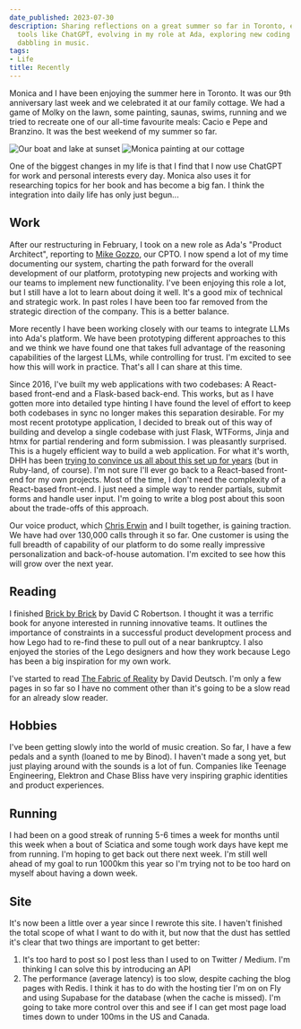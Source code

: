 ```yaml
---
date_published: 2023-07-30
description: Sharing reflections on a great summer so far in Toronto, embracing AI
  tools like ChatGPT, evolving in my role at Ada, exploring new coding practices and
  dabbling in music.
tags:
- Life
title: Recently
---
```


Monica and I have been enjoying the summer here in Toronto. It was our 9th anniversary last week and we celebrated it at our family cottage. We had a game of Molky on the lawn, some painting, saunas, swims, running and we tried to recreate one of our all-time favourite meals: Cacio e Pepe and Branzino. It was the best weekend of my summer so far.

<img src="https://guzchhprwtwnbpvtcnhj.supabase.co/storage/v1/object/public/web-images/cottage%20lake.jpeg" style="max-width: 240px" title="Our boat and lake at sunset"/>
<img src="https://guzchhprwtwnbpvtcnhj.supabase.co/storage/v1/object/public/web-images/monica%20painting.jpeg" style="max-width: 240px" title="Monica painting at our cottage"/>

One of the biggest changes in my life is that I find that I now use ChatGPT for work and personal interests every day. Monica also uses it for researching topics for her book and has become a big fan. I think the integration into daily life has only just begun...

## Work

After our restructuring in February, I took on a new role as Ada's "Product Architect", reporting to [Mike Gozzo](https://twitter.com/gozmike), our CPTO. I now spend a lot of my time documenting our system, charting the path forward for the overall development of our platform, prototyping new projects and working with our teams to implement new functionality. I've been enjoying this role a lot, but I still have a lot to learn about doing it well. It's a good mix of technical and strategic work. In past roles I have been too far removed from the strategic direction of the company. This is a better balance.

More recently I have been working closely with our teams to integrate LLMs into Ada's platform. We have been prototyping different approaches to this and we think we have found one that takes full advantage of the reasoning capabilities of the largest LLMs, while controlling for trust. I'm excited to see how this will work in practice. That's all I can share at this time.

Since 2016, I've built my web applications with two codebases: A React-based front-end and a Flask-based back-end. This works, but as I have gotten more into detailed type hinting I have found the level of effort to keep both codebases in sync no longer makes this separation desirable. For my most recent prototype application, I decided to break out of this way of building and develop a single codebase with just Flask, WTForms, Jinja and htmx for partial rendering and form submission. I was pleasantly surprised. This is a hugely efficient way to build a web application. For what it's worth, DHH has been [trying to convince us all about this set up for years](https://www.youtube.com/watch?v=IFUPG9KCJ4E) (but in Ruby-land, of course). I'm not sure I'll ever go back to a React-based front-end for my own projects. Most of the time, I don't need the complexity of a React-based front-end. I just need a simple way to render partials, submit forms and handle user input. I'm going to write a blog post about this soon about the trade-offs of this approach.

Our voice product, which [Chris Erwin](https://twitter.com/chriserwin) and I built together, is gaining traction. We have had over 130,000 calls through it so far. One customer is using the full breadth of capability of our platform to do some really impressive personalization and back-of-house automation. I'm excited to see how this will grow over the next year.

## Reading
I finished [Brick by Brick](https://www.amazon.ca/Brick-Rewrote-Innovation-Conquered-Industry/dp/0307951618) by David C Robertson. I thought it was a terrific book for anyone interested in running innovative teams. It outlines the importance of constraints in a successful product development process and how Lego had to re-find these to pull out of a near bankruptcy. I also enjoyed the stories of the Lego designers and how they work because Lego has been a big inspiration for my own work.

I've started to read [The Fabric of Reality](https://www.amazon.ca/Fabric-Reality-Parallel-Universes-Implications/dp/014027541X/ref=sr_1_1?gclid=CjwKCAjwlJimBhAsEiwA1hrp5voIEocKfzhOdlyidcDmct_bTQC8XJo6w-PGG0badVe8EeJvwyE3RRoCJVYQAvD_BwE&hvadid=647419034071&hvdev=c&hvlocphy=9000935&hvnetw=g&hvqmt=e&hvrand=7241683292199767522&hvtargid=kwd-314768216536&hydadcr=27622_14550630&keywords=david+deutsch+fabric+of+reality&qid=1690731812&sr=8-1) by David Deutsch. I'm only a few pages in so far so I have no comment other than it's going to be a slow read for an already slow reader.

## Hobbies

I've been getting slowly into the world of music creation. So far, I have a few pedals and a synth (loaned to me by Binod). I haven't made a song yet, but just playing around with the sounds is a lot of fun. Companies like Teenage Engineering, Elektron and Chase Bliss have very inspiring graphic identities and product experiences.

## Running

I had been on a good streak of running 5-6 times a week for months until this week when a bout of Sciatica and some tough work days have kept me from running. I'm hoping to get back out there next week. I'm still well ahead of my goal to run 1000km this year so I'm trying not to be too hard on myself about having a down week.

## Site

It's now been a little over a year since I rewrote this site. I haven't finished the total scope of what I want to do with it, but now that the dust has settled it's clear that two things are important to get better:

1. It's too hard to post so I post less than I used to on Twitter / Medium. I'm thinking I can solve this by introducing an API
2. The performance (average latency) is too slow, despite caching the blog pages with Redis. I think it has to do with the hosting tier I'm on on Fly and using Supabase for the database (when the cache is missed). I'm going to take more control over this and see if I can get most page load times down to under 100ms in the US and Canada.
